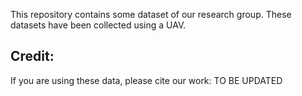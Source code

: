 This repository contains some dataset of our research group. These datasets have been collected using a UAV.

## Credit:
If you are using these data, please cite our work: TO BE UPDATED

